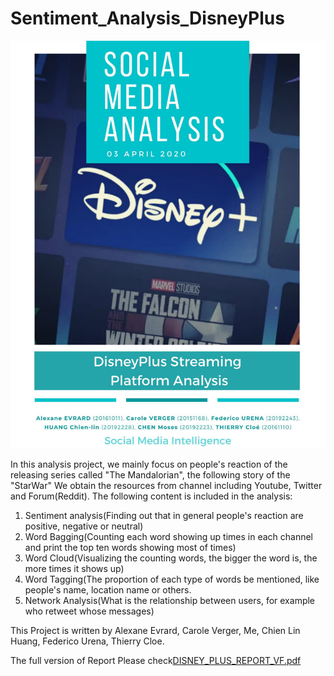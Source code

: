 # Sentiment_Analysis_DisneyPlus

![image](Disney_Plus.jpg)

In this analysis project, we mainly focus on people's reaction of the releasing series called "The Mandalorian", the following story of the "StarWar"
We obtain the resources from channel including Youtube, Twitter and Forum(Reddit).
The following content is included in the analysis:
  1. Sentiment analysis(Finding out that in general people's reaction are positive, negative or neutral)
  2. Word Bagging(Counting each word showing up times in each channel and print the top ten words showing most of times)
  3. Word Cloud(Visualizing the counting words, the bigger the word is, the more times it shows up)
  4. Word Tagging(The proportion of each type of words be mentioned, like people's name, location name or others.
  5. Network Analysis(What is the relationship between users, for example who retweet whose messages)

This Project is written by Alexane Evrard, Carole Verger, Me, Chien Lin Huang, Federico Urena, Thierry Cloe.

The full version of Report Please check[DISNEY_PLUS_REPORT_VF.pdf](https://github.com/YH-Chen1225/Text-Mining-DisneyPlus/files/10102823/DISNEY_PLUS_REPORT_VF.pdf)
